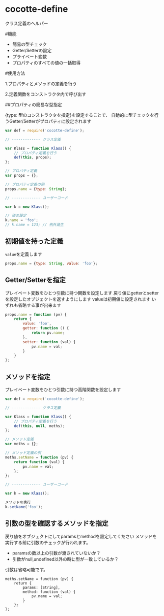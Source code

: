 cocotte-define
======

クラス定義のヘルパー

#機能

 + 簡易の型チェック
 + Getter/Setterの設定
 + プライベート変数
 + プロパティのすべての値の一括取得

#使用方法

1.プロパティとメソッドの定義を行う

2.定義関数をコンストラクタ内で呼び出す


##プロパティの簡易な型指定

{type: 型のコンストラクタを指定}を設定することで、
自動的に型チェックを行うGetter/Setterがプロパティに設定されます


```js
var def = require('cocotte-define');

// ------------- クラス定義

var Klass = function Klass() {
	// プロパティ定義を行う
	def(this, props);
};

// プロパティ定義
var props = {};

// プロパティ定義の例
props.name = {type: String};

// ------------- ユーザーコード

var k = new Klass();

// 値の設定
k.name = 'foo';
// k.name = 123; // 例外発生

```

## 初期値を持った定義

`value`を定義します

```js
props.name = {type: String, value: 'foo'};
```

## Getter/Setterを指定

プレイベート変数をひとつ引数に持つ関数を設定します
戻り値にgetterとsetterを設定したオブジェクトを返すようにします
valueは初期値に設定されます
いずれも省略する事が出来ます

```js
props.name = function (pv) {
	return {
		value: 'foo',
		getter: function () {
			return pv.name;
		},
		setter: function (val) {
			pv.name = val;
		}
	}
};
```

## メソッドを指定

プレイベート変数をひとつ引数に持つ高階関数を設定します

```js
var def = require('cocotte-define');

// ------------- クラス定義

var Klass = function Klass() {
	// プロパティ定義を行う
	def(this, null, meths);
};

// メソッド定義
var meths = {};

// メソッド定義の例
meths.setName = function (pv) {
	return function (val) {
		pv.name = val;
	};
};

// ------------- ユーザーコード

var k = new Klass();

メソッドの実行
k.setName('foo');
```

## 引数の型を確認するメソッドを指定

戻り値をオブジェクトにしてparamsとmethodを設定してください
メソッドを実行する前に引数のチェックが行われます。

 + paramsの数以上の引数が渡されていないか？
 + 引数がnull,undefined以外の時に型が一致しているか？

引数は省略可能です。

```
meths.setName = function (pv) {
	return {
		params: [String],
		method: function (val) {
			pv.name = val;
		}
	};
};
```
